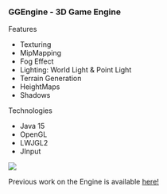 ### GGEngine - 3D Game Engine
Features
* Texturing
* MipMapping
* Fog Effect
* Lighting: World Light & Point Light
* Terrain Generation 
* HeightMaps
* Shadows

Technologies
* Java 15
* OpenGL
* LWJGL2
* JInput

![](ggengineproject.gif)

Previous work on the Engine is available <a href="https://github.com/ErvinCs/CSUBB/tree/master/5-CG-computer-graphicss">here!</a>
